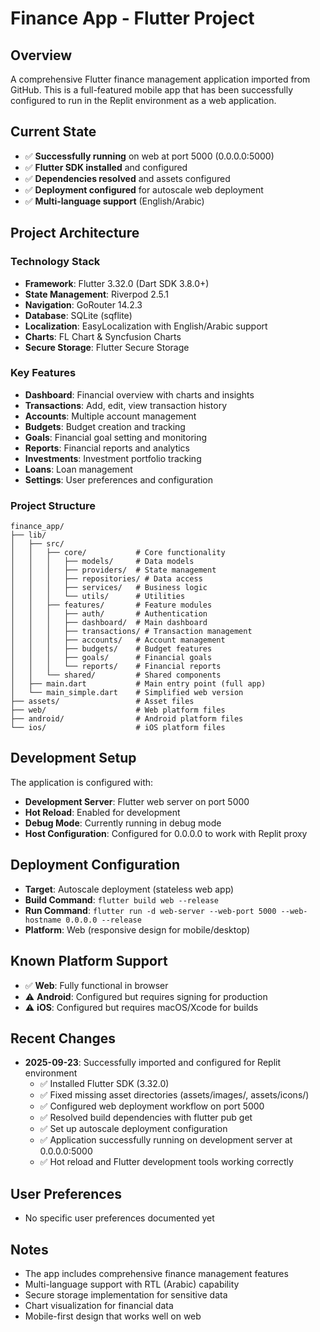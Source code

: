 # Finance App - Flutter Project

## Overview
A comprehensive Flutter finance management application imported from GitHub. This is a full-featured mobile app that has been successfully configured to run in the Replit environment as a web application.

## Current State
- ✅ **Successfully running** on web at port 5000 (0.0.0.0:5000)
- ✅ **Flutter SDK installed** and configured
- ✅ **Dependencies resolved** and assets configured
- ✅ **Deployment configured** for autoscale web deployment
- ✅ **Multi-language support** (English/Arabic)

## Project Architecture

### Technology Stack
- **Framework**: Flutter 3.32.0 (Dart SDK 3.8.0+)
- **State Management**: Riverpod 2.5.1
- **Navigation**: GoRouter 14.2.3
- **Database**: SQLite (sqflite)
- **Localization**: EasyLocalization with English/Arabic support
- **Charts**: FL Chart & Syncfusion Charts
- **Secure Storage**: Flutter Secure Storage

### Key Features
- **Dashboard**: Financial overview with charts and insights
- **Transactions**: Add, edit, view transaction history
- **Accounts**: Multiple account management
- **Budgets**: Budget creation and tracking
- **Goals**: Financial goal setting and monitoring
- **Reports**: Financial reports and analytics
- **Investments**: Investment portfolio tracking
- **Loans**: Loan management
- **Settings**: User preferences and configuration

### Project Structure
```
finance_app/
├── lib/
│   ├── src/
│   │   ├── core/           # Core functionality
│   │   │   ├── models/     # Data models
│   │   │   ├── providers/  # State management
│   │   │   ├── repositories/ # Data access
│   │   │   ├── services/   # Business logic
│   │   │   └── utils/      # Utilities
│   │   ├── features/       # Feature modules
│   │   │   ├── auth/       # Authentication
│   │   │   ├── dashboard/  # Main dashboard
│   │   │   ├── transactions/ # Transaction management
│   │   │   ├── accounts/   # Account management
│   │   │   ├── budgets/    # Budget features
│   │   │   ├── goals/      # Financial goals
│   │   │   └── reports/    # Financial reports
│   │   └── shared/         # Shared components
│   ├── main.dart           # Main entry point (full app)
│   └── main_simple.dart    # Simplified web version
├── assets/                 # Asset files
├── web/                    # Web platform files
├── android/                # Android platform files
└── ios/                    # iOS platform files
```

## Development Setup
The application is configured with:
- **Development Server**: Flutter web server on port 5000
- **Hot Reload**: Enabled for development
- **Debug Mode**: Currently running in debug mode
- **Host Configuration**: Configured for 0.0.0.0 to work with Replit proxy

## Deployment Configuration
- **Target**: Autoscale deployment (stateless web app)
- **Build Command**: `flutter build web --release`
- **Run Command**: `flutter run -d web-server --web-port 5000 --web-hostname 0.0.0.0 --release`
- **Platform**: Web (responsive design for mobile/desktop)

## Known Platform Support
- ✅ **Web**: Fully functional in browser
- ⚠️ **Android**: Configured but requires signing for production
- ⚠️ **iOS**: Configured but requires macOS/Xcode for builds

## Recent Changes
- **2025-09-23**: Successfully imported and configured for Replit environment
  - ✅ Installed Flutter SDK (3.32.0)
  - ✅ Fixed missing asset directories (assets/images/, assets/icons/)
  - ✅ Configured web deployment workflow on port 5000
  - ✅ Resolved build dependencies with flutter pub get
  - ✅ Set up autoscale deployment configuration
  - ✅ Application successfully running on development server at 0.0.0.0:5000
  - ✅ Hot reload and Flutter development tools working correctly

## User Preferences
- No specific user preferences documented yet

## Notes
- The app includes comprehensive finance management features
- Multi-language support with RTL (Arabic) capability
- Secure storage implementation for sensitive data
- Chart visualization for financial data
- Mobile-first design that works well on web